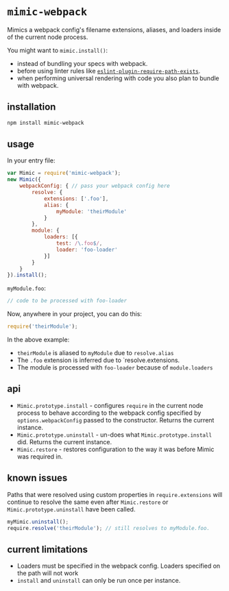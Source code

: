 # `mimic-webpack`
Mimics a webpack config's filename extensions, aliases, and loaders inside of the current node process.

You might want to `mimic.install()`:

* instead of bundling your specs with webpack.
* before using linter rules like [`eslint-plugin-require-path-exists`](https://www.npmjs.com/package/eslint-plugin-require-path-exists).
* when performing universal rendering with code you also plan to bundle with webpack.

## installation
```bash
npm install mimic-webpack
```

## usage

In your entry file:
```js
var Mimic = require('mimic-webpack');
new Mimic({
    webpackConfig: { // pass your webpack config here
        resolve: {
            extensions: ['.foo'],
            alias: {
                myModule: 'theirModule'
            }
        },
        module: {
            loaders: [{
                test: /\.foo$/,
                loader: 'foo-loader'
            }]
        }
    }
}).install();
```

`myModule.foo`:
```js
// code to be processed with foo-loader
```

Now, anywhere in your project, you can do this:
```js
require('theirModule');
```

In the above example:
* `theirModule` is aliased to `myModule` due to `resolve.alias`
* The `.foo` extension is inferred due to `resolve.extensions.
* The module is processed with `foo-loader` because of `module.loaders`

## api
* `Mimic.prototype.install` - configures `require` in the current node process to behave according to the webpack config specified by `options.webpackConfig` passed to the constructor. Returns the current instance.
* `Mimic.prototype.uninstall` - un-does what `Mimic.prototype.install` did. Returns the current instance.
* `Mimic.restore` - restores configuration to the way it was before Mimic was required in.

## known issues
Paths that were resolved using custom properties in `require.extensions` will continue to resolve the same even after `Mimic.restore` or `Mimic.prototype.uninstall` have been called.

```js
myMimic.uninstall();
require.resolve('theirModule'); // still resolves to myModule.foo.
```

## current limitations
* Loaders must be specified in the webpack config. Loaders specified on the path will not work
* `install` and `uninstall` can only be run once per instance.